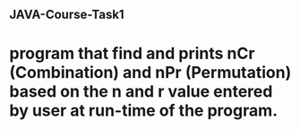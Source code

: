## JAVA-Course-Task1

# program that find and prints nCr (Combination) and nPr (Permutation) based on the n and r value entered by user at run-time of the program.
